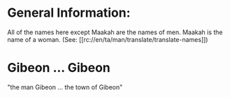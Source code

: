 # General Information:

All of the names here except Maakah are the names of men. Maakah is the name of a woman. (See: [[rc://en/ta/man/translate/translate-names]])

# Gibeon ... Gibeon

"the man Gibeon ... the town of Gibeon"